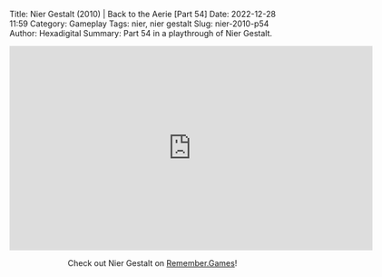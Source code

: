 Title: Nier Gestalt (2010) | Back to the Aerie [Part 54]
Date: 2022-12-28 11:59
Category: Gameplay
Tags: nier,  nier gestalt
Slug: nier-2010-p54
Author: Hexadigital
Summary: Part 54 in a playthrough of Nier Gestalt.

<center><iframe src="https://www.youtube.com/embed/IIN9TzndCYc?feature=oembed" allow="accelerometer; autoplay; encrypted-media; gyroscope; picture-in-picture" width="640" height="360" frameborder="0"></iframe>

Check out Nier Gestalt on [Remember.Games](https://remember.games/game/2307/nier/)!</center>
